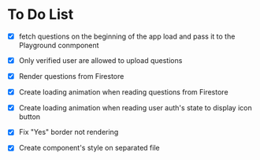 # To Do List

- [x] fetch questions on the beginning of the app load and pass it to the Playground conmponent

- [x] Only verified user are allowed to upload questions

- [x] Render questions from Firestore
- [x] Create loading animation when reading questions from Firestore

- [x] Create loading animation when reading user auth's state to display icon button
- [x] Fix "Yes" border not rendering

- [x] Create component's style on separated file
